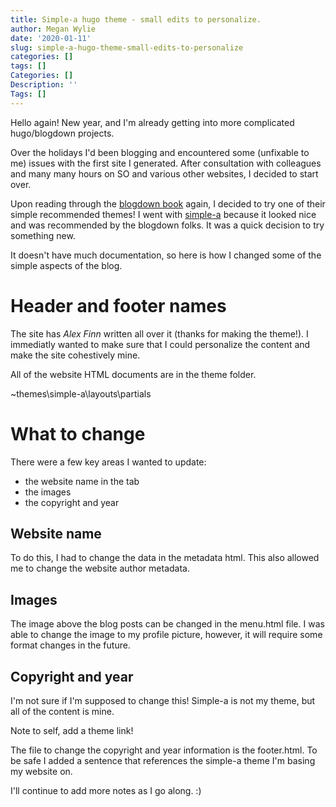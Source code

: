 ```yaml
---
title: Simple-a hugo theme - small edits to personalize.
author: Megan Wylie
date: '2020-01-11'
slug: simple-a-hugo-theme-small-edits-to-personalize
categories: []
tags: []
Categories: []
Description: ''
Tags: []
---
```



Hello again! New year, and I'm already getting into more complicated hugo/blogdown projects. 

Over the holidays I'd been blogging and encountered some (unfixable to me) issues with the first site I generated. After consultation with colleagues and many many hours on SO and various other websites, I decided to start over.

Upon reading through the [blogdown book](https://bookdown.org/yihui/blogdown/other-themes.html) again, I decided to try one of their simple recommended themes! I went with [simple-a](https://github.com/AlexFinn/simple-a) because it looked nice and was recommended by the blogdown folks. It was a quick decision to try something new. 

It doesn't have much documentation, so here is how I changed some of the simple aspects of the blog.

# Header and footer names

The site has *Alex Finn* written all over it (thanks for making the theme!). I immediatly wanted to make sure that I could personalize the content and make the site cohestively mine. 

All of the website HTML documents are in the theme folder.

~themes\simple-a\layouts\partials

# What to change

There were a few key areas I wanted to update:
- the website name in the tab
- the images
- the copyright and year

## Website name

To do this, I had to change the data in the metadata html. This also allowed me to change the website author metadata.

## Images

The image above the blog posts can be changed in the menu.html file. I was able to change the image to my profile picture, however, it will require some format changes in the future. 

## Copyright and year

I'm not sure if I'm supposed to change this! Simple-a is not my theme, but all of the content is mine.

Note to self, add a theme link!

The file to change the copyright and year information is the footer.html. To be safe I added a sentence that references the simple-a theme I'm basing my website on.

I'll continue to add more notes as I go along. :) 

